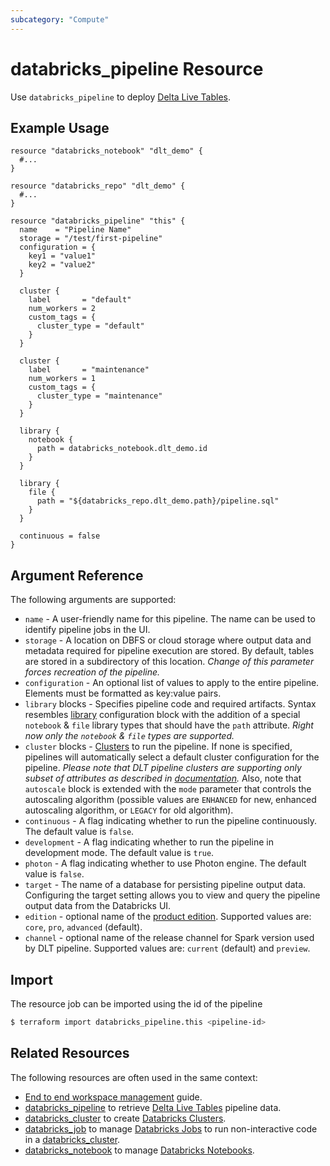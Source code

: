 ```yaml
---
subcategory: "Compute"
---
```

# databricks_pipeline Resource

Use `databricks_pipeline` to deploy [Delta Live Tables](https://docs.databricks.com/data-engineering/delta-live-tables/index.html). 

## Example Usage

```hcl
resource "databricks_notebook" "dlt_demo" {
  #...
}

resource "databricks_repo" "dlt_demo" {
  #...
}

resource "databricks_pipeline" "this" {
  name    = "Pipeline Name"
  storage = "/test/first-pipeline"
  configuration = {
    key1 = "value1"
    key2 = "value2"
  }

  cluster {
    label       = "default"
    num_workers = 2
    custom_tags = {
      cluster_type = "default"
    }
  }

  cluster {
    label       = "maintenance"
    num_workers = 1
    custom_tags = {
      cluster_type = "maintenance"
    }
  }

  library {
    notebook {
      path = databricks_notebook.dlt_demo.id
    }
  }

  library {
    file {
      path = "${databricks_repo.dlt_demo.path}/pipeline.sql"
    }
  }

  continuous = false
}
```

## Argument Reference

The following arguments are supported:

* `name` - A user-friendly name for this pipeline. The name can be used to identify pipeline jobs in the UI.
* `storage` - A location on DBFS or cloud storage where output data and metadata required for pipeline execution are stored. By default, tables are stored in a subdirectory of this location. *Change of this parameter forces recreation of the pipeline.*
* `configuration` - An optional list of values to apply to the entire pipeline. Elements must be formatted as key:value pairs.
* `library` blocks - Specifies pipeline code and required artifacts. Syntax resembles [library](cluster.md#library-configuration-block) configuration block with the addition of a special `notebook` & `file` library types that should have the `path` attribute. *Right now only the `notebook` & `file` types are supported.*
* `cluster` blocks - [Clusters](cluster.md) to run the pipeline. If none is specified, pipelines will automatically select a default cluster configuration for the pipeline. *Please note that DLT pipeline clusters are supporting only subset of attributes as described in [documentation](https://docs.databricks.com/data-engineering/delta-live-tables/delta-live-tables-api-guide.html#pipelinesnewcluster).*  Also, note that `autoscale` block is extended with the `mode` parameter that controls the autoscaling algorithm (possible values are `ENHANCED` for new, enhanced autoscaling algorithm, or `LEGACY` for old algorithm).
* `continuous` - A flag indicating whether to run the pipeline continuously. The default value is `false`.
* `development` - A flag indicating whether to run the pipeline in development mode. The default value is `true`.
* `photon` - A flag indicating whether to use Photon engine. The default value is `false`.
* `target` - The name of a database for persisting pipeline output data. Configuring the target setting allows you to view and query the pipeline output data from the Databricks UI.
* `edition` - optional name of the [product edition](https://docs.databricks.com/data-engineering/delta-live-tables/delta-live-tables-concepts.html#editions). Supported values are: `core`, `pro`, `advanced` (default).
* `channel` - optional name of the release channel for Spark version used by DLT pipeline.  Supported values are: `current` (default) and `preview`.

## Import

The resource job can be imported using the id of the pipeline

```bash
$ terraform import databricks_pipeline.this <pipeline-id>
```

## Related Resources

The following resources are often used in the same context:

* [End to end workspace management](../guides/workspace-management.md) guide.
* [databricks_pipeline](../data-sources/pipeline.md) to retrieve [Delta Live Tables](https://docs.databricks.com/data-engineering/delta-live-tables/index.html) pipeline data.
* [databricks_cluster](cluster.md) to create [Databricks Clusters](https://docs.databricks.com/clusters/index.html).
* [databricks_job](job.md) to manage [Databricks Jobs](https://docs.databricks.com/jobs.html) to run non-interactive code in a [databricks_cluster](cluster.md).
* [databricks_notebook](notebook.md) to manage [Databricks Notebooks](https://docs.databricks.com/notebooks/index.html).
